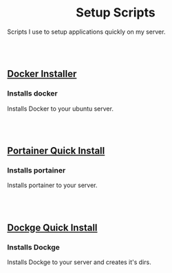 <h1 align="center">Setup Scripts</h1>
Scripts I use to setup applications quickly on my server.

<br><br>

## [Docker Installer](https://github.com/999root/setup-scripts/tree/docker-install)
### Installs docker
Installs Docker to your ubuntu server.

<br><br>

## [Portainer Quick Install](https://github.com/999root/setup-scripts/tree/portainer)
### Installs portainer
Installs portainer to your server.

<br><br>

## [Dockge Quick Install](https://github.com/999root/setup-scripts/tree/dockge)
### Installs Dockge
Installs Dockge to your server and creates it's dirs.
